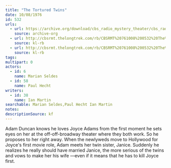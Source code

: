 ```yaml
---
title: "The Tortured Twins"
date: 10/08/1976
id: 532
urls: 
  - url: https://archive.org/download/cbs_radio_mystery_theater/cbs_radio_mystery_theater-0501-0550.zip/cbs_radio_mystery_theater-0501-0550%2Fcbsrmt_0532_the_tortured_twins.mp3
    source: archive-org
  - url: http://cbsrmt.thelongtrek.com/rb/CBSRMT%20761008%200532%20The%20Tortured%20Twins_wuwm.mp3
    source: kl-rb
  - url: http://cbsrmt.thelongtrek.com/rb/CBSRMT%20761008%200532%20The%20Tortured%20Twins_wbbm_rb.mp3
    source: kl-rb
tags: 
multipart: 0
actors:  
  - id: 6
    name: Marian Seldes  
  - id: 58
    name: Paul Hecht
writers:  
  - id: 38
    name: Ian Martin
searchable: Marian Seldes,Paul Hecht Ian Martin
notes: 
descriptionSource: kf
---
```

Adam Duncan knows he loves Joyce Adams from the first moment he sets eyes on her at the off-off-broadway theater where they both work. So he proposes to her right away. When the newlyweds move to Hollywood for Joyce's first movie role, Adam meets her twin sister, Janice. Suddenly he realizes he really should have married Janice, the more serious of the twins and vows to make her his wife —even if it means that he has to kill Joyce first.